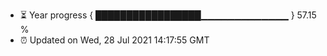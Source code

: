 - ⏳ Year progress { █████████████████▁▁▁▁▁▁▁▁▁▁▁▁▁ } 57.15 %
- ⏰ Updated on Wed, 28 Jul 2021 14:17:55 GMT

